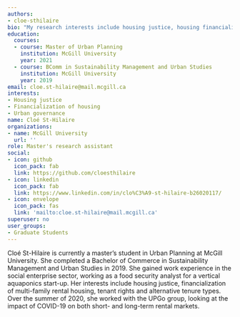 ```yaml
---
authors: 
- cloe-sthilaire
bio: "My research interests include housing justice, housing financialization, and urban governance."  
education:
  courses:
  - course: Master of Urban Planning
    institution: McGill University
    year: 2021
  - course: BComm in Sustainability Management and Urban Studies
    institution: McGill University
    year: 2019
email: cloe.st-hilaire@mail.mcgill.ca
interests:
- Housing justice
- Financialization of housing
- Urban governance
name: Cloé St-Hilaire
organizations:
- name: McGill University
  url: ''
role: Master's research assistant
social:
- icon: github
  icon_pack: fab
  link: https://github.com/cloesthilaire
- icon: linkedin
  icon_pack: fab
  link: https://www.linkedin.com/in/clo%C3%A9-st-hilaire-b26020117/
- icon: envelope
  icon_pack: fas
  link: 'mailto:cloe.st-hilaire@mail.mcgill.ca'
superuser: no
user_groups: 
- Graduate Students
---
```

Cloé St-Hilaire is currently a master’s student in Urban Planning at McGill University. She completed a Bachelor of Commerce in Sustainability Management and Urban Studies in 2019. She gained work experience in the social enterprise sector, working as a food security analyst for a vertical aquaponics start-up. Her interests include housing justice, financialization of multi-family rental housing, tenant rights and alternative tenure types. Over the summer of 2020, she worked with the UPGo group, looking at the impact of COVID-19 on both short- and long-term rental markets.